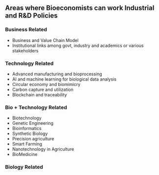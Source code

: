 ## Areas where Bioeconomists can work Industrial and R&D Policies

### Business Related 

- Business and Value Chain Model
- Institutional links among govt, industry and academics or various stakeholders

### Technology Related 

- Advanced manufacturing and bioprocessing
- AI and machine learning for biological data analysis
- Circular economy and biomimicry
- Carbon capture and utilization
- Blockchain and traceability

### Bio + Technology Related 

- Biotechnology
- Genetic Engineering
- Bioinformatics
- Synthetic Biology
- Precision agriculture
- Smart Farming
- Nanotechnology in Agriculture
- BioMedicine

### Biology Related 

